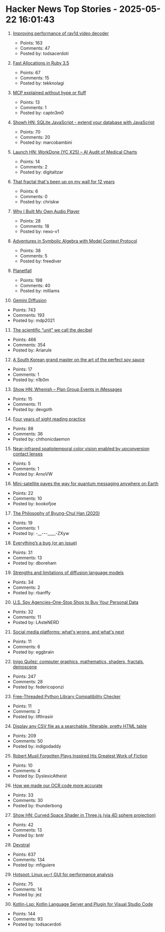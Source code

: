 # Hacker News Top Stories - 2025-05-22 16:01:43

1. [Improving performance of rav1d video decoder](https://ohadravid.github.io/posts/2025-05-rav1d-faster/)
   - Points: 163
   - Comments: 47
   - Posted by: todsacerdoti

2. [Fast Allocations in Ruby 3.5](https://railsatscale.com/2025-05-21-fast-allocations-in-ruby-3-5/)
   - Points: 67
   - Comments: 15
   - Posted by: tekknolagi

3. [MCP explained without hype or fluff](https://blog.nilenso.com/blog/2025/05/12/mcp-explained-without-hype-or-fluff/)
   - Points: 13
   - Comments: 1
   - Posted by: captn3m0

4. [Showh HN: SQLite JavaScript - extend your database with JavaScript](https://github.com/sqliteai/sqlite-js)
   - Points: 70
   - Comments: 20
   - Posted by: marcobambini

5. [Launch HN: WorkDone (YC X25) – AI Audit of Medical Charts](undefined)
   - Points: 14
   - Comments: 2
   - Posted by: digitaltzar

6. [That fractal that's been up on my wall for 12 years](https://chriskw.xyz/2025/05/21/Fractal/)
   - Points: 6
   - Comments: 0
   - Posted by: chriskw

7. [Why I Built My Own Audio Player](https://nexo.sh/posts/why-i-built-a-native-mp3-player-in-swiftui/)
   - Points: 28
   - Comments: 18
   - Posted by: nexo-v1

8. [Adventures in Symbolic Algebra with Model Context Protocol](https://www.stephendiehl.com/posts/computer_algebra_mcp/)
   - Points: 38
   - Comments: 5
   - Posted by: freediver

9. [Planetfall](https://somethingaboutmaps.wordpress.com/2025/05/20/planetfall/)
   - Points: 198
   - Comments: 40
   - Posted by: milliams

10. [Gemini Diffusion](https://simonwillison.net/2025/May/21/gemini-diffusion/)
   - Points: 743
   - Comments: 193
   - Posted by: mdp2021

11. [The scientific “unit” we call the decibel](https://lcamtuf.substack.com/p/decibels-are-ridiculous)
   - Points: 466
   - Comments: 354
   - Posted by: Ariarule

12. [A South Korean grand master on the art of the perfect soy sauce](https://www.theguardian.com/world/2025/may/21/without-time-there-is-no-flavour-a-south-korean-grand-master-on-the-art-of-the-perfect-soy-sauce)
   - Points: 17
   - Comments: 1
   - Posted by: n1b0m

13. [Show HN: Whenish – Plan Group Events in iMessages](https://apps.apple.com/us/app/whenish/id6745035749)
   - Points: 15
   - Comments: 11
   - Posted by: devgoth

14. [Four years of sight reading practice](https://sandrock.co.za/carl/2025/05/four-years-of-sight-reading-pracice/)
   - Points: 88
   - Comments: 36
   - Posted by: chthonicdaemon

15. [Near-infrared spatiotemporal color vision enabled by upconversion contact lenses](https://www.cell.com/cell/fulltext/S0092-8674(25)00454-4)
   - Points: 5
   - Comments: 1
   - Posted by: ArnoVW

16. [Mini-satellite paves the way for quantum messaging anywhere on Earth](https://www.nature.com/articles/d41586-025-00581-7)
   - Points: 22
   - Comments: 10
   - Posted by: bookofjoe

17. [The Philosophy of Byung-Chul Han (2020)](https://newintrigue.com/2020/06/29/the-philosophy-of-byung-chul-han/)
   - Points: 19
   - Comments: 1
   - Posted by: -__---____-ZXyw

18. [Everything’s a bug (or an issue)](https://www.bozemanpass.com/everythings-a-bug-or-an-issue/)
   - Points: 31
   - Comments: 13
   - Posted by: dboreham

19. [Strengths and limitations of diffusion language models](https://www.seangoedecke.com/limitations-of-text-diffusion-models/)
   - Points: 34
   - Comments: 2
   - Posted by: rbanffy

20. [U.S. Spy Agencies–One-Stop Shop to Buy Your Personal Data](https://theintercept.com/2025/05/22/intel-agencies-buying-data-portal-privacy/)
   - Points: 32
   - Comments: 11
   - Posted by: LAsteNERD

21. [Social media platforms: what's wrong, and what's next](https://www.scottgoci.com/social-media-platforms-whats-wrong-and-whats-next/)
   - Points: 11
   - Comments: 6
   - Posted by: eggbrain

22. [Inigo Quilez: computer graphics, mathematics, shaders, fractals, demoscene](https://iquilezles.org/articles/)
   - Points: 247
   - Comments: 28
   - Posted by: federicoponzi

23. [Free-Threaded Python Library Compatibility Checker](https://ft-checker.com/)
   - Points: 11
   - Comments: 2
   - Posted by: lifthrasiir

24. [Display any CSV file as a searchable, filterable, pretty HTML table](https://github.com/derekeder/csv-to-html-table)
   - Points: 209
   - Comments: 50
   - Posted by: indigodaddy

25. [Robert Musil Forgotten Plays Inspired His Greatest Work of Fiction](https://lithub.com/the-austrian-writer-whose-forgotten-plays-inspired-his-greatest-work-of-fiction/)
   - Points: 10
   - Comments: 4
   - Posted by: DyslexicAtheist

26. [How we made our OCR code more accurate](https://pieces.app/blog/how-we-made-our-optical-character-recognition-ocr-code-more-accurate)
   - Points: 33
   - Comments: 30
   - Posted by: thunderbong

27. [Show HN: Curved Space Shader in Three.js (via 4D sphere projection)](https://github.com/bntre/CurvedSpaceShader)
   - Points: 42
   - Comments: 13
   - Posted by: bntr

28. [Devstral](https://mistral.ai/news/devstral)
   - Points: 637
   - Comments: 134
   - Posted by: mfiguiere

29. [Hotspot: Linux `perf` GUI for performance analysis](https://github.com/KDAB/hotspot)
   - Points: 75
   - Comments: 14
   - Posted by: jez

30. [Kotlin-Lsp: Kotlin Language Server and Plugin for Visual Studio Code](https://github.com/Kotlin/kotlin-lsp)
   - Points: 144
   - Comments: 93
   - Posted by: todsacerdoti

